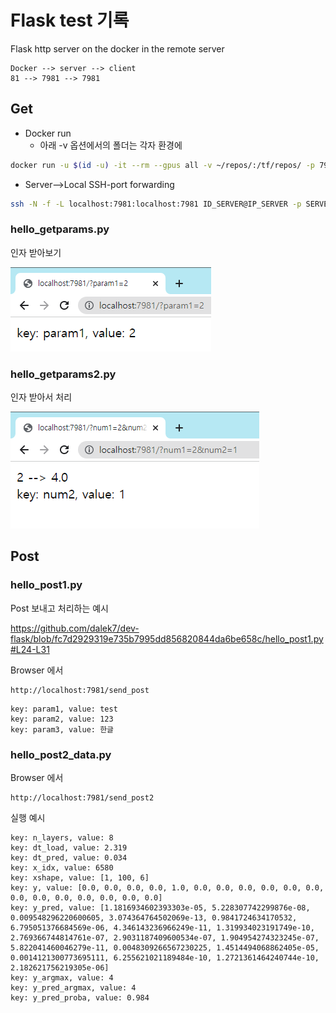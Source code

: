# Flask test 기록
Flask http server on the docker in the remote server

```
Docker --> server --> client
81 --> 7981 --> 7981
```
## Get
* Docker run
    * 아래 -v 옵션에서의 폴더는 각자 환경에 
```bash
docker run -u $(id -u) -it --rm --gpus all -v ~/repos/:/tf/repos/ -p 7981:81 DOCKER_IMAGE bash
```

*  Server-->Local SSH-port forwarding
```bash
ssh -N -f -L localhost:7981:localhost:7981 ID_SERVER@IP_SERVER -p SERVER_SSH_PORT
```
### hello_getparams.py
인자 받아보기

<img src='images/img01.png' />

### hello_getparams2.py
인자 받아서 처리

<img src='images/img02.png' />

## Post 
### hello_post1.py
Post 보내고 처리하는 예시

https://github.com/dalek7/dev-flask/blob/fc7d2929319e735b7995dd856820844da6be658c/hello_post1.py#L24-L31

Browser 에서
```
http://localhost:7981/send_post
```


```
key: param1, value: test
key: param2, value: 123
key: param3, value: 한글
```
### hello_post2_data.py
Browser 에서
```
http://localhost:7981/send_post2
```

실행 예시
```
key: n_layers, value: 8
key: dt_load, value: 2.319
key: dt_pred, value: 0.034
key: x_idx, value: 6580
key: xshape, value: [1, 100, 6]
key: y, value: [0.0, 0.0, 0.0, 0.0, 1.0, 0.0, 0.0, 0.0, 0.0, 0.0, 0.0, 0.0, 0.0, 0.0, 0.0, 0.0, 0.0, 0.0]
key: y_pred, value: [1.1816934602393303e-05, 5.228307742299876e-08, 0.009548296220600605, 3.074364764502069e-13, 0.9841724634170532, 6.795051376684569e-06, 4.346143236966249e-11, 1.319934023191749e-10, 2.769366744814761e-07, 2.9031187409600534e-07, 1.904954274323245e-07, 5.822041460046279e-11, 0.0048309266567230225, 1.4514494068862405e-05, 0.0014121300773695111, 6.255621021189484e-10, 1.2721361464240744e-10, 2.182621756219305e-06]
key: y_argmax, value: 4
key: y_pred_argmax, value: 4
key: y_pred_proba, value: 0.984
```
